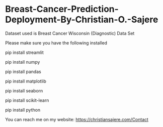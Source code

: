 # Breast-Cancer-Prediction-Deployment-By-Christian-O.-Sajere
Dataset used is Breast Cancer Wisconsin (Diagnostic) Data Set 

Please make sure you have the following installed


pip install streamlit

pip install numpy 

pip install  pandas

pip install  matplotlib

pip install seaborn 

pip install scikit-learn

pip install python

You can reach me on my website: https://christiansajere.com/Contact
